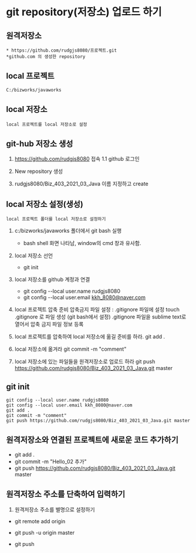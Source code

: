 # git repository(저장소) 업로드 하기

## 원격저장소
	* https://github.com/rudgjs8080/프로젝트.git
	*github.com 의 생성한 repository

## local 프로젝트
	C:/bizworks/javaworks

## local 저장소
	local 프로젝트를 local 저장소로 설정

## git-hub 저장소 생성
1. https://github.com/rudgjs8080 접속
	1.1 github 로그인
2. New repository 생성

3. rudgjs8080/Biz_403_2021_03_Java 이름 지정하고 create

## local 저장소 설정(생성)
	local 프로젝트 폴더를 local 저장소로 설정하기

1. c:/bizworks/javaworks 폴더에서 git bash 실행
	- bash shell 화면 나타남, window의 cmd 창과 유사함.
2. local 저장소 선언 
	- git init

3. local 저장소를 github 계정과 연결
	- git config --local user.name rudgjs8080
	- git config --local user.email kkh_8080@naver.com
4. local 프로젝트 압축 준비
	압축금지 파일 설정 : .gitignore 파일에 설정
	touch .gitignore 로 파일 생성 (git bash에서 설정)
	.gitignore 파일을 sublime text로 열어서 압축 금지 파일 정보 등록
5. local 프로젝트를 압축하여 local 저장소에 옮길 준비를 하라.
	git add .
6. local 저장소에 옮겨라
	git commit -m "comment"
7. local 저장소에 있는 파일들을 원격저장소로 업로드 하라 
	git push https://github.com/rudgjs8080/Biz_403_2021_03_Java.git master


##  git init
	git config --local user.name rudgjs8080
	git config --local user.email kkh_8080@naver.com
	git add .
	git commit -m "comment"
	git push https://github.com/rudgjs8080/Biz_403_2021_03_Java.git master

## 원격저장소와 연결된 프로젝트에 새로운 코드 추가하기
* git add .
* git commit -m "Hello_02 추가"
* git push https://github.com/rudgjs8080/Biz_403_2021_03_Java.git master

## 원격저장소 주소를 단축하여 입력하기
1. 원격저장소 주소를 별명으로 설정하기
* git remote add origin 

* git push -u origin master
* git push
